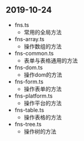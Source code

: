 ## 2019-10-24
- fns.ts 
    - 常用的全局方法
- fns-array.ts 
    - 操作数组的方法
- fns-common.ts 
    - 表单与表格通用的方法
- fns-dom.ts 
    - 操作dom的方法
- fns-form.ts 
    - 操作表单的方法
- fns-platform.ts 
    - 操作平台的方法
- fns-table.ts 
    - 操作表格的方法
- fns-tree.ts 
    - 操作树的方法
